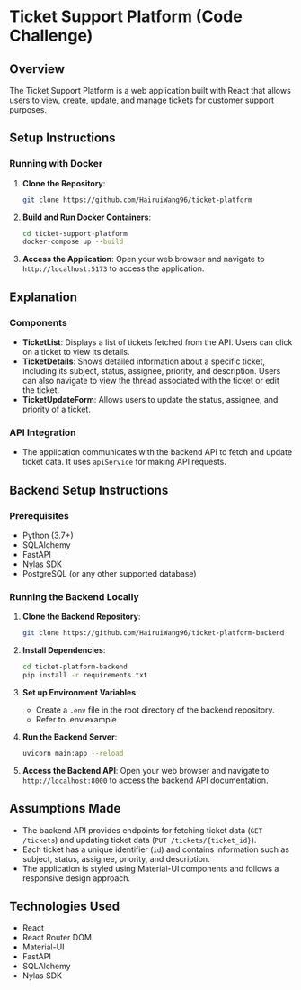 # Ticket Support Platform (Code Challenge)

## Overview

The Ticket Support Platform is a web application built with React that allows users to view, create, update, and manage tickets for customer support purposes.

## Setup Instructions

### Running with Docker

1. **Clone the Repository**:

    ```bash
    git clone https://github.com/HairuiWang96/ticket-platform
    ```

2. **Build and Run Docker Containers**:

    ```bash
    cd ticket-support-platform
    docker-compose up --build
    ```

3. **Access the Application**:
   Open your web browser and navigate to `http://localhost:5173` to access the application.

## Explanation

### Components

-   **TicketList**: Displays a list of tickets fetched from the API. Users can click on a ticket to view its details.
-   **TicketDetails**: Shows detailed information about a specific ticket, including its subject, status, assignee, priority, and description. Users can also navigate to view the thread associated with the ticket or edit the ticket.
-   **TicketUpdateForm**: Allows users to update the status, assignee, and priority of a ticket.

### API Integration

-   The application communicates with the backend API to fetch and update ticket data. It uses `apiService` for making API requests.

## Backend Setup Instructions

### Prerequisites

-   Python (3.7+)
-   SQLAlchemy
-   FastAPI
-   Nylas SDK
-   PostgreSQL (or any other supported database)

### Running the Backend Locally

1. **Clone the Backend Repository**:

    ```bash
    git clone https://github.com/HairuiWang96/ticket-platform-backend
    ```

2. **Install Dependencies**:

    ```bash
    cd ticket-platform-backend
    pip install -r requirements.txt
    ```

3. **Set up Environment Variables**:

    - Create a `.env` file in the root directory of the backend repository.
    - Refer to .env.example

4. **Run the Backend Server**:

    ```bash
    uvicorn main:app --reload
    ```

5. **Access the Backend API**:
   Open your web browser and navigate to `http://localhost:8000` to access the backend API documentation.

## Assumptions Made

-   The backend API provides endpoints for fetching ticket data (`GET /tickets`) and updating ticket data (`PUT /tickets/{ticket_id}`).
-   Each ticket has a unique identifier (`id`) and contains information such as subject, status, assignee, priority, and description.
-   The application is styled using Material-UI components and follows a responsive design approach.

## Technologies Used

-   React
-   React Router DOM
-   Material-UI
-   FastAPI
-   SQLAlchemy
-   Nylas SDK
